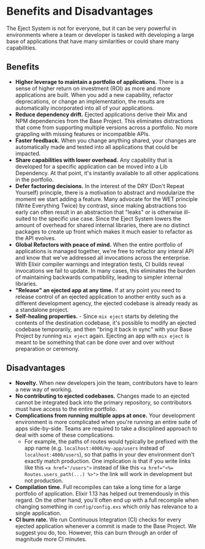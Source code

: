 # Benefits and Disadvantages

The Eject System is not for everyone, but it can be very powerful in
environments where a team or developer is tasked with developing a large base
of applications that have many similarities or could share many capabilities.

## Benefits

- **Higher leverage to maintain a portfolio of applications.** There is a sense
  of higher return on investment (ROI) as more and more applications are built.
  When you add a new capability, refactor deprecations, or change an
  implementation, the results are automatically incorporated into all of your
  applications.
- **Reduce dependency drift.** Ejected applications derive their Mix and NPM
  dependencies from the Base Project. This eliminates distractions that come
  from supporting multiple versions across a portfolio. No more grappling with
  missing features or incompatible APIs.
- **Faster feedback.** When you change anything shared, your changes are
  automatically made and tested into all applications that could be impacted.
- **Share capabilities with lower overhead.** Any capability that is developed
  for a specific application can be moved into a Lib Dependency. At that point,
  it's instantly available to all other applications in the portfolio.
- **Defer factoring decisions.** In the interest of the DRY (Don't Repeat
  Yourself) principle, there is a motivation to abstract and modularize the
  moment we start adding a feature. Many advocate for the WET principle (Write
  Everything Twice) by contrast, since making abstractions too early can often
  result in an abstraction that "leaks" or is otherwise ill-suited to the
  specific use case. Since the Eject System lowers the amount of overhead for
  shared internal libraries, there are no distinct packages to create up front
  which makes it much easier to refactor as the API evolves.
- **Global Refactors with peace of mind.** When the entire portfolio of
  applications is managed together, we're free to refactor any interal API and
  know that we've addressed all invocations across the enterprise. With Elixir
  compiler warnings and integration tests, CI builds reveal invocations we fail
  to update. In many cases, this eliminates the burden of maintaining backwards
  compatibility, leading to simpler internal libraries.
- **"Release" an ejected app at any time.** If at any point you need to release
  control of an ejected application to another entity such as a different
  development agency, the ejected codebase is already ready as a standalone
  project.
- **Self-healing properties.** - Since `mix eject` starts by deleting the
  contents of the destination codebase, it's possible to modify an ejected
  codebase temporarily, and then "bring it back in sync" with your Base Project
  by running `mix eject` again. Ejecting an app with `mix eject` is meant to be
  something that can be done over and over without preparation or ceremony.

## Disadvantages

- **Novelty.** When new developers join the team, contributors have to learn
  a new way of working.
- **No contributing to ejected codebases.** Changes made to an ejected cannot
  be integrated back into the primary repository, so contributors must have
  access to the entire portfolio.
- **Complications from running multiple apps at once.** Your development
  environment is more complicated when you're running an entire suite of apps
  side-by-side. Teams are required to take a disciplined approach to deal with
  some of these complications.
    - For example, the paths of routes would typically be prefixed with the app
      name (e.g. `localhost:4000/my-app/users` instead of
      `localhost:4000/users`), so that paths in your dev environment don't
      exactly match production. One implication is that if you write links like
      this `<a href="/users">` instead of like this `<a href="<%=
      Routes.users_path(...) %>">` the link will work in development but not
      production.
- **Compilation time.** Full recompiles can take a long time for a large
  portfolio of application. Elixir 1.13 has helped out tremendously in this
  regard. On the other hand, you'll often end up with a full recompile when
  changing something in `config/config.exs` which only has relevance to a
  single application.
- **CI burn rate.** We run Continuous Integration (CI) checks for every ejected
  application whenever a commit is made to the Base Project. We suggest you do,
  too. However, this can burn through an order of magnitude more CI minutes.
